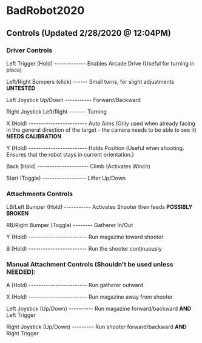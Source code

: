 # BadRobot2020

## Controls (Updated 2/28/2020 @ 12:04PM)

### Driver Controls

Left Trigger (Hold) ------------- Enables Arcade Drive (Useful for turning in place)

Left/Right Bumpers (click) ------ Small turns, for slight adjustments **UNTESTED**

Left Joystick Up/Down ----------- Forward/Backward

Right Joystick Left/Right ------- Turning

X (Hold) ------------------------ Auto Aims (Only used when already facing in the general direction of the target - the camera needs to be able to see it) **NEEDS CALIBRATION**

Y (Hold) ------------------------ Holds Position (Useful when shooting. Ensures that the robot stays in current orientation.)

Back (Hold) --------------------- Climb (Activates Winch)

Start (Toggle) ------------------ Lifter Up/Down


### Attachments Controls

LB/Left Bumper (Hold) ----------- Activates Shooter then feeds **POSSIBLY BROKEN**

RB/Right Bumper (Toggle) -------- Gatherer In/Out

Y (Hold) ------------------------ Run magazine toward shooter

B (Hold) ------------------------ Run the shooter continuously


### Manual Attachment Controls (Shouldn't be used unless NEEDED):

A (Hold) ------------------------ Run gatherer outward

X (Hold) ------------------------ Run magazine away from shooter

Left Joystick (Up/Down) ---------- Run magazine forward/backward
**AND** Left Trigger

Right Joystick (Up/Down) --------- Run shooter forward/backward 
**AND** Right Trigger
